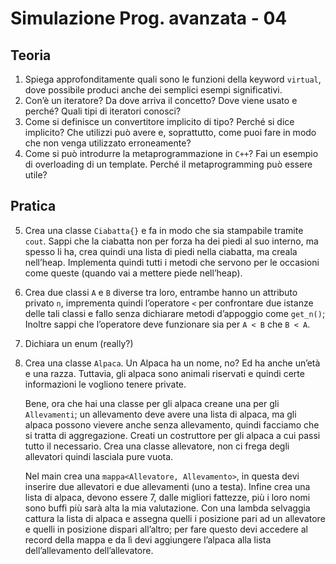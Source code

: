 # Simulazione Prog. avanzata - 04
## Teoria
1. Spiega approfonditamente quali sono le funzioni della keyword `virtual`, dove possibile produci anche dei semplici esempi significativi. 
2. Con’è un iteratore? Da dove arriva il concetto? Dove viene usato e perché? Quali tipi di iteratori conosci?
3. Come si definisce un convertitore implicito di tipo? Perché si dice implicito? Che utilizzi può avere e, soprattutto, come puoi fare in modo che non venga utilizzato erroneamente?
4. Come si può introdurre la metaprogrammazione in `C++`? Fai un esempio di overloading di un template. Perché il metaprogramming può essere utile? 

## Pratica
5. Crea una classe `Ciabatta{}` e fa in modo che sia stampabile tramite `cout`. Sappi che la ciabatta non per forza ha dei piedi al suo interno, ma spesso li ha, crea quindi una lista di piedi nella ciabatta, ma creala nell’heap. Implementa quindi tutti i metodi che servono per le occasioni come queste (quando vai a mettere piede nell’heap).
6. Crea due classi `A` e `B` diverse tra loro, entrambe hanno un attributo privato `n`, imprementa quindi l’operatore `<` per confrontare due istanze delle tali classi e fallo senza dichiarare metodi d’appoggio come `get_n()`; Inoltre sappi che l’operatore deve funzionare sia per `A < B` che `B < A`.
7. Dichiara un enum (really?)
8. Crea una classe `Alpaca`. Un Alpaca ha un nome, no? Ed ha anche un’età e una razza. Tuttavia, gli alpaca sono animali riservati e quindi certe informazioni le vogliono tenere private. 
   
   Bene, ora che hai una classe per gli alpaca creane una per gli `Allevamenti`; un allevamento deve avere una lista di alpaca, ma gli alpaca possono vievere anche senza allevamento, quindi facciamo che si tratta di aggregazione. Creati un costruttore per gli alpaca a cui passi tutto il necessario. Crea una classe allevatore, non ci frega degli allevatori quindi lasciala pure vuota.  
   
   Nel main crea una `mappa<Allevatore, Allevamento>`, in questa devi inserire due allevatori e due allevamenti (uno a testa). Infine crea una lista di alpaca, devono essere 7, dalle migliori fattezze, più i loro nomi sono buffi più sarà alta la mia valutazione. Con una lambda selvaggia cattura la lista di alpaca e assegna quelli i posizione pari ad un allevatore e quelli in posizione dispari all’altro; per fare questo devi accedere al record della mappa e da lì devi aggiungere l’alpaca alla lista dell’allevamento dell’allevatore. 